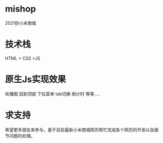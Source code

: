 # mishop
2021仿小米商城
# 技术栈
HTML + CSS +JS
# 原生Js实现效果
轮播图 回到顶部 下拉菜单 tab切换 倒计时 等等.....
# 求支持
希望更多朋友来参与，基于目前最新小米商城网页帮忙完成各个网页的开发以及细节问题的处理。
